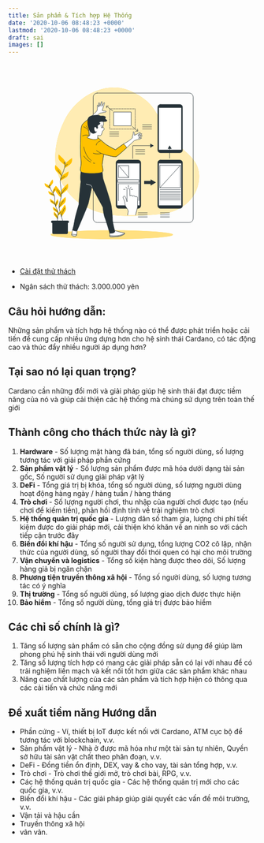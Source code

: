 ```yaml
---
title: Sản phẩm & Tích hợp Hệ Thống
date: '2020-10-06 08:48:23 +0000'
lastmod: '2020-10-06 08:48:23 +0000'
draft: sai
images: []
---
```


<svg xmlns="http://www.w3.org/2000/svg" viewbox="0 0 500 500" width="450px" height="400"><g id="freepik--background-simple--inject-5"><path d="M90.31,265.54s11.67,62.89,70.86,97,132.75,26,192.54,20.93S453.86,338,453,286.3s-48.36-59.67-81.69-113.58S337.27,99.53,280,72,144.72,78.6,111.4,145.83,90.31,265.54,90.31,265.54Z" style="fill:#FFC100"></path><path d="M90.31,265.54s11.67,62.89,70.86,97,132.75,26,192.54,20.93S453.86,338,453,286.3s-48.36-59.67-81.69-113.58S337.27,99.53,280,72,144.72,78.6,111.4,145.83,90.31,265.54,90.31,265.54Z" style="fill:#fff;opacity:0.7000000000000001"></path></g><g id="freepik--Floor--inject-5"><ellipse cx="231.5" cy="435.78" rx="155.18" ry="11.22" style="fill:#FFC100"></ellipse><ellipse cx="231.5" cy="435.78" rx="155.18" ry="11.22" style="fill:#fff;opacity:0.5"></ellipse></g><g id="freepik--Graphics--inject-5"><rect x="184.32" y="76.5" width="253.68" height="328.35" rx="10" style="fill:none;stroke:#263238;stroke-linecap:round;stroke-linejoin:round;stroke-width:1.0229005813598633px"></rect><polyline points="290.83 166.73 290.83 167.75 289.81 167.75" style="fill:none;stroke:#263238;stroke-linecap:round;stroke-linejoin:round;stroke-width:1.0229005813598633px"></polyline><line x1="287.79" y1="167.75" x2="228.3" y2="167.75" style="fill:none;stroke:#263238;stroke-linecap:round;stroke-linejoin:round;stroke-width:1.0229005813598633px;stroke-dasharray:2.016813278198242,2.016813278198242"></line><polyline points="227.29 167.75 226.26 167.75 226.26 166.73" style="fill:none;stroke:#263238;stroke-linecap:round;stroke-linejoin:round;stroke-width:1.0229005813598633px"></polyline><line x1="226.26" y1="164.76" x2="226.26" y2="118.49" style="fill:none;stroke:#263238;stroke-linecap:round;stroke-linejoin:round;stroke-width:1.0229005813598633px;stroke-dasharray:1.9691162109375,1.9691162109375"></line><polyline points="226.26 117.5 226.26 116.48 227.29 116.48" style="fill:none;stroke:#263238;stroke-linecap:round;stroke-linejoin:round;stroke-width:1.0229005813598633px"></polyline><line x1="229.3" y1="116.48" x2="288.8" y2="116.48" style="fill:none;stroke:#263238;stroke-linecap:round;stroke-linejoin:round;stroke-width:1.0229005813598633px;stroke-dasharray:2.016813278198242,2.016813278198242"></line><polyline points="289.81 116.48 290.83 116.48 290.83 117.5" style="fill:none;stroke:#263238;stroke-linecap:round;stroke-linejoin:round;stroke-width:1.0229005813598633px"></polyline><line x1="290.83" y1="119.47" x2="290.83" y2="165.75" style="fill:none;stroke:#263238;stroke-linecap:round;stroke-linejoin:round;stroke-width:1.0229005813598633px;stroke-dasharray:1.9691162109375,1.9691162109375"></line><rect x="236.57" y="124.67" width="43.95" height="34.9" style="fill:#fff;stroke:#263238;stroke-linecap:round;stroke-linejoin:round;stroke-width:1.0229005813598633px"></rect><line x1="233.99" y1="122.08" x2="218.91" y2="110.45" style="fill:none;stroke:#263238;stroke-linecap:round;stroke-linejoin:round;stroke-width:1.0229005813598633px"></line><line x1="283.54" y1="161.29" x2="296.47" y2="172.49" style="fill:none;stroke:#263238;stroke-linecap:round;stroke-linejoin:round;stroke-width:1.0229005813598633px"></line><polyline points="218.31 114.28 217.87 109.33 223.04 109.33" style="fill:none;stroke:#263238;stroke-linecap:round;stroke-linejoin:round;stroke-width:1.0229005813598633px"></polyline><polyline points="296.82 167.81 297.71 173.21 291.42 173.44" style="fill:none;stroke:#263238;stroke-linecap:round;stroke-linejoin:round;stroke-width:1.0229005813598633px"></polyline><rect x="313.61" y="299.36" width="21.34" height="7.7" style="fill:#263238"></rect><polygon points="343.62 303.2 329.94 295.31 329.94 311.1 343.62 303.2" style="fill:#263238"></polygon><rect x="242.21" y="246.25" width="62.94" height="122.84" rx="6.93" style="fill:#263238;stroke:#263238;stroke-linecap:round;stroke-linejoin:round;stroke-width:0.8292358371915817px"></rect><rect x="245.01" y="254.59" width="57.35" height="107.2" style="fill:#fff;stroke:#263238;stroke-linecap:round;stroke-linejoin:round;stroke-width:0.8292358371915817px"></rect><path d="M291.73,386l4.38-17a22.13,22.13,0,0,0,.72-5.61V343a3.12,3.12,0,0,0,.13-.81,3.45,3.45,0,0,0-3.64-3.22,3.84,3.84,0,0,0-2.66,1,3.49,3.49,0,0,0-3.61-2.95,3.74,3.74,0,0,0-3.07,1.5,3.5,3.5,0,0,0-3.6-2.9,3.78,3.78,0,0,0-3.08,1.51c0-2.7,0-15.65-.45-16.71-1.32-3.41-8-1.85-6.81,1.77v29.95c0-2.1-1.56-4.87-2.21-6.91s-1-4-2.24-5.7c-2.06-2.94-5.69-1.32-5.48,1.74.17,2.69,2.12,4.81,3.17,7.25,1.94,4.5.78,9.21,2.61,13.73a81.25,81.25,0,0,0,5.06,8.3,25.69,25.69,0,0,1,2.35,5.54L271.6,386" style="fill:#fff;stroke:#263238;stroke-linecap:round;stroke-linejoin:round;stroke-width:1.0229005813598633px"></path><line x1="273.73" y1="310.1" x2="273.73" y2="315.7" style="fill:none;stroke:#263238;stroke-linecap:round;stroke-linejoin:round;stroke-width:1.0229005813598633px"></line><line x1="280.03" y1="320.94" x2="284.58" y2="320.94" style="fill:none;stroke:#263238;stroke-linecap:round;stroke-linejoin:round;stroke-width:1.0229005813598633px"></line><line x1="261.14" y1="320.94" x2="265.69" y2="320.94" style="fill:none;stroke:#263238;stroke-linecap:round;stroke-linejoin:round;stroke-width:1.0229005813598633px"></line><line x1="267.44" y1="315" x2="269.19" y2="317.79" style="fill:none;stroke:#263238;stroke-linecap:round;stroke-linejoin:round;stroke-width:1.0229005813598633px"></line><line x1="277.93" y1="318.14" x2="280.38" y2="315" style="fill:none;stroke:#263238;stroke-linecap:round;stroke-linejoin:round;stroke-width:1.0229005813598633px"></line><rect x="247.15" y="296.11" width="53.17" height="6.65" style="fill:none;stroke:#263238;stroke-linecap:round;stroke-linejoin:round;stroke-width:1.0229005813598633px"></rect><rect x="248.9" y="260.43" width="25.54" height="30.43" style="fill:none;stroke:#263238;stroke-linecap:round;stroke-linejoin:round;stroke-width:1.0229005813598633px"></rect><line x1="248.9" y1="260.43" x2="274.43" y2="290.86" style="fill:none;stroke:#263238;stroke-linecap:round;stroke-linejoin:round;stroke-width:1.0229005813598633px"></line><polyline points="248.2 349.63 248.2 306.25 299.97 306.25 299.97 349.28" style="fill:none;stroke:#263238;stroke-linecap:round;stroke-linejoin:round;stroke-width:1.0229005813598633px"></polyline><rect x="348.06" y="246.25" width="62.94" height="122.84" rx="6.93" style="fill:#263238;stroke:#263238;stroke-linecap:round;stroke-linejoin:round;stroke-width:0.8292358371915817px"></rect><rect x="350.86" y="254.59" width="57.35" height="107.2" style="fill:#fff;stroke:#263238;stroke-linecap:round;stroke-linejoin:round;stroke-width:0.8292358371915817px"></rect><rect x="353.84" y="259.73" width="51.77" height="56.67" style="fill:none;stroke:#263238;stroke-linecap:round;stroke-linejoin:round;stroke-width:1.0229005813598633px"></rect><line x1="353.84" y1="321.64" x2="405.61" y2="321.64" style="fill:none;stroke:#263238;stroke-linecap:round;stroke-linejoin:round;stroke-width:1.0229005813598633px"></line><line x1="353.84" y1="325.84" x2="405.61" y2="325.84" style="fill:none;stroke:#263238;stroke-linecap:round;stroke-linejoin:round;stroke-width:1.0229005813598633px"></line><line x1="353.84" y1="330.04" x2="405.61" y2="330.04" style="fill:none;stroke:#263238;stroke-linecap:round;stroke-linejoin:round;stroke-width:1.0229005813598633px"></line><line x1="353.84" y1="334.24" x2="405.61" y2="334.24" style="fill:none;stroke:#263238;stroke-linecap:round;stroke-linejoin:round;stroke-width:1.0229005813598633px"></line><line x1="353.84" y1="338.43" x2="405.61" y2="338.43" style="fill:none;stroke:#263238;stroke-linecap:round;stroke-linejoin:round;stroke-width:1.0229005813598633px"></line><line x1="353.84" y1="342.63" x2="405.61" y2="342.63" style="fill:none;stroke:#263238;stroke-linecap:round;stroke-linejoin:round;stroke-width:1.0229005813598633px"></line><line x1="353.84" y1="346.83" x2="405.61" y2="346.83" style="fill:none;stroke:#263238;stroke-linecap:round;stroke-linejoin:round;stroke-width:1.0229005813598633px"></line><line x1="353.84" y1="316.4" x2="405.61" y2="259.73" style="fill:none;stroke:#263238;stroke-linecap:round;stroke-linejoin:round;stroke-width:1.0229005813598633px"></line><rect x="348.06" y="105.24" width="62.94" height="122.84" rx="6.93" style="fill:#263238;stroke:#263238;stroke-linecap:round;stroke-linejoin:round;stroke-width:0.8292358371915817px"></rect><rect x="350.86" y="113.58" width="57.35" height="107.2" style="fill:#fff;stroke:#263238;stroke-linecap:round;stroke-linejoin:round;stroke-width:0.8292358371915817px"></rect><polyline points="284.65 242.59 284.65 209.92 330.62 209.92" style="fill:none;stroke:#263238;stroke-linecap:round;stroke-linejoin:round;stroke-width:1.0229005813598633px"></polyline><polygon points="329.12 215.02 337.95 209.92 329.12 204.82 329.12 215.02" style="fill:#263238"></polygon><line x1="378.37" y1="241.73" x2="378.37" y2="216.65" style="fill:none;stroke:#263238;stroke-linecap:round;stroke-linejoin:round;stroke-width:1.0229005813598633px"></line><polygon points="383.47 218.15 378.37 209.31 373.27 218.15 383.47 218.15" style="fill:#263238"></polygon><line x1="354.67" y1="380.27" x2="377.86" y2="380.27" style="fill:none;stroke:#263238;stroke-linecap:round;stroke-linejoin:round;stroke-width:1.0229005813598633px"></line><line x1="354.67" y1="385.49" x2="377.86" y2="385.49" style="fill:none;stroke:#263238;stroke-linecap:round;stroke-linejoin:round;stroke-width:1.0229005813598633px"></line><line x1="354.67" y1="390.7" x2="377.86" y2="390.7" style="fill:none;stroke:#263238;stroke-linecap:round;stroke-linejoin:round;stroke-width:1.0229005813598633px"></line><line x1="298.44" y1="380.27" x2="321.63" y2="380.27" style="fill:none;stroke:#263238;stroke-linecap:round;stroke-linejoin:round;stroke-width:1.0229005813598633px"></line><line x1="298.44" y1="385.49" x2="321.63" y2="385.49" style="fill:none;stroke:#263238;stroke-linecap:round;stroke-linejoin:round;stroke-width:1.0229005813598633px"></line><line x1="298.44" y1="390.7" x2="321.63" y2="390.7" style="fill:none;stroke:#263238;stroke-linecap:round;stroke-linejoin:round;stroke-width:1.0229005813598633px"></line><line x1="292.06" y1="220.27" x2="315.25" y2="220.27" style="fill:none;stroke:#263238;stroke-linecap:round;stroke-linejoin:round;stroke-width:1.0229005813598633px"></line><line x1="292.06" y1="225.48" x2="315.25" y2="225.48" style="fill:none;stroke:#263238;stroke-linecap:round;stroke-linejoin:round;stroke-width:1.0229005813598633px"></line><line x1="292.06" y1="230.7" x2="315.25" y2="230.7" style="fill:none;stroke:#263238;stroke-linecap:round;stroke-linejoin:round;stroke-width:1.0229005813598633px"></line><line x1="309.45" y1="157.08" x2="332.64" y2="157.08" style="fill:none;stroke:#263238;stroke-linecap:round;stroke-linejoin:round;stroke-width:1.0229005813598633px"></line><line x1="309.45" y1="162.3" x2="332.64" y2="162.3" style="fill:none;stroke:#263238;stroke-linecap:round;stroke-linejoin:round;stroke-width:1.0229005813598633px"></line><line x1="309.45" y1="167.51" x2="332.64" y2="167.51" style="fill:none;stroke:#263238;stroke-linecap:round;stroke-linejoin:round;stroke-width:1.0229005813598633px"></line><line x1="225.97" y1="175.05" x2="249.16" y2="175.05" style="fill:none;stroke:#263238;stroke-linecap:round;stroke-linejoin:round;stroke-width:1.0229005813598633px"></line><line x1="225.97" y1="180.27" x2="249.16" y2="180.27" style="fill:none;stroke:#263238;stroke-linecap:round;stroke-linejoin:round;stroke-width:1.0229005813598633px"></line><line x1="225.97" y1="185.48" x2="249.16" y2="185.48" style="fill:none;stroke:#263238;stroke-linecap:round;stroke-linejoin:round;stroke-width:1.0229005813598633px"></line></g><g id="freepik--Plants--inject-5"><path d="M112.84,252s0-4.32-6.06-10.38-10-9.52-10-9.52-3,10,2.59,16a106.29,106.29,0,0,0,13.42,11.68Z" style="fill:#FFC100"></path><path d="M104.05,279.06s0-4.33-6.06-10.39S88,259.15,88,259.15s-3,10,2.59,16a107.24,107.24,0,0,0,13.42,11.68Z" style="fill:#FFC100"></path><path d="M112.46,259.4s.46-4.3,7.12-9.68,10.9-8.42,10.9-8.42,2,10.22-4.27,15.65a106.2,106.2,0,0,1-14.57,10.2Z" style="fill:#FFC100"></path><path d="M101.84,291.32s.9-4.23,8.1-8.88,11.72-7.23,11.72-7.23.88,10.37-5.89,15.11a106.19,106.19,0,0,1-15.57,8.62Z" style="fill:#FFC100"></path><path d="M103.83,326.12s0-4.33,6.06-10.39,10-9.52,10-9.52,3,10-2.59,16a106.8,106.8,0,0,1-13.42,11.69Z" style="fill:#FFC100"></path><path d="M103.73,334.61s.62-4.28-4.52-11.14-8.5-10.84-8.5-10.84-4.41,9.43.3,16.22a105.34,105.34,0,0,0,11.62,13.47Z" style="fill:#FFC100"></path><path d="M97.76,359.79s0-4.33,6.06-10.39,10-9.52,10-9.52,3,9.95-2.6,16a105.79,105.79,0,0,1-13.41,11.68Z" style="fill:#FFC100"></path><path d="M101.8,382.61S100.71,378.42,105,371s7.22-11.73,7.22-11.73,5.45,8.86,1.55,16.14a106.26,106.26,0,0,1-10,14.7Z" style="fill:#FFC100"></path><path d="M113.39,250.93a124.44,124.44,0,0,1-1.66,13.43c-2.4,12.37-8.38,20.36-10.78,31.53s4.48,25.58,2.64,39.93-7.43,22.34-5.83,31.92,10,35.52,10,35.52" style="fill:none;stroke:#263238;stroke-linecap:round;stroke-linejoin:round;stroke-width:1.03476197817929px"></path><line x1="112.4" y1="262.28" x2="118.93" y2="257.27" style="fill:none;stroke:#263238;stroke-linecap:round;stroke-linejoin:round;stroke-width:1.03476197817929px"></line><line x1="112.7" y1="256.51" x2="109.97" y2="251.65" style="fill:none;stroke:#263238;stroke-linecap:round;stroke-linejoin:round;stroke-width:1.03476197817929px"></line><path d="M101.31,295.38s5.47-4.1,11.09-8.2" style="fill:none;stroke:#263238;stroke-linecap:round;stroke-linejoin:round;stroke-width:1.03476197817929px"></path><path d="M104.05,286.85s-4.56-8.93-9.72-14.85" style="fill:none;stroke:#263238;stroke-linecap:round;stroke-linejoin:round;stroke-width:1.03476197817929px"></path><path d="M104.05,332.28a67.41,67.41,0,0,1,11.69-15.64" style="fill:none;stroke:#263238;stroke-linecap:round;stroke-linejoin:round;stroke-width:1.03476197817929px"></path><path d="M103,338.35a76.86,76.86,0,0,0-5.93-11.24c-3.18-4.7-3.64-5.31-3.64-5.31" style="fill:none;stroke:#263238;stroke-linecap:round;stroke-linejoin:round;stroke-width:1.03476197817929px"></path><path d="M97.76,367.74a73.19,73.19,0,0,1,4.92-10,63.51,63.51,0,0,1,6.38-8.35" style="fill:none;stroke:#263238;stroke-linecap:round;stroke-linejoin:round;stroke-width:1.03476197817929px"></path><path d="M103.78,390.14a18.57,18.57,0,0,1,1.63-9.58c2.28-4.41,4.86-10.17,5.93-12.45" style="fill:none;stroke:#263238;stroke-linecap:round;stroke-linejoin:round;stroke-width:1.03476197817929px"></path><path d="M73.17,309.84s-.47-2.71,2.67-7.17,5.21-7.05,5.21-7.05,3,5.92.11,10.33A67.37,67.37,0,0,1,74,314.73Z" style="fill:#FFC100"></path><path d="M81.61,325.84s-.46-2.72,2.68-7.17,5.2-7.05,5.2-7.05,3,5.91.11,10.32a67.72,67.72,0,0,1-7.14,8.78Z" style="fill:#FFC100"></path><path d="M74.21,314.43s-.76-2.65-5.52-5.31S60.94,305,60.94,305s-.12,6.62,4.38,9.35a67.42,67.42,0,0,0,10.24,4.81Z" style="fill:#FFC100"></path><path d="M84.33,333.29s-1-2.56-6-4.7-8.14-3.25-8.14-3.25.58,6.59,5.34,8.83a68.3,68.3,0,0,0,10.69,3.72Z" style="fill:#FFC100"></path><path d="M86.86,355.32s-.47-2.71-4.93-5.85-7.27-4.89-7.27-4.89-.82,6.57,3.36,9.76a67.83,67.83,0,0,0,9.68,5.87Z" style="fill:#FFC100"></path><path d="M87.84,360.64S87,358,89.47,353.16s4.15-7.72,4.15-7.72,3.79,5.43,1.58,10.21a67.87,67.87,0,0,1-5.83,9.7Z" style="fill:#FFC100"></path><path d="M95.45,382.53s.31-2.74,4.58-6.13,7-5.29,7-5.29,1.2,6.51-2.8,9.93a68,68,0,0,1-9.33,6.41Z" style="fill:#FFC100"></path><path d="M94.32,375.78s-.47-2.72-4.92-5.86S82.12,365,82.12,365s-.82,6.57,3.37,9.76a67.24,67.24,0,0,0,9.68,5.87Z" style="fill:#FFC100"></path><path d="M94.26,390.53s.24-2.75-3.28-6.91-5.8-6.58-5.8-6.58-2.46,6.15.79,10.3a68.22,68.22,0,0,0,7.87,8.13Z" style="fill:#FFC100"></path><path d="M72.7,309.21a81.35,81.35,0,0,0,2.5,8.24c2.85,7.5,7.47,11.86,10.18,18.61s0,16.52,2.68,25.32,7.09,13.2,7.12,19.38-2.4,23.36-2.4,23.36" style="fill:none;stroke:#263238;stroke-linecap:round;stroke-linejoin:round;stroke-width:1.03476197817929px"></path><line x1="74.56" y1="316.22" x2="69.92" y2="313.79" style="fill:none;stroke:#263238;stroke-linecap:round;stroke-linejoin:round;stroke-width:1.03476197817929px"></line><line x1="73.74" y1="312.64" x2="74.93" y2="309.29" style="fill:none;stroke:#263238;stroke-linecap:round;stroke-linejoin:round;stroke-width:1.03476197817929px"></line><path d="M85.1,335.78s-3.87-2-7.84-3.94" style="fill:none;stroke:#263238;stroke-linecap:round;stroke-linejoin:round;stroke-width:1.03476197817929px"></path><path d="M82.46,330.72a55.92,55.92,0,0,1,4.48-10.37" style="fill:none;stroke:#263238;stroke-linecap:round;stroke-linejoin:round;stroke-width:1.03476197817929px"></path><path d="M87.39,359.21a42.86,42.86,0,0,0-9-8.54" style="fill:none;stroke:#263238;stroke-linecap:round;stroke-linejoin:round;stroke-width:1.03476197817929px"></path><path d="M88.72,362.9a48.35,48.35,0,0,1,2.49-7.69c1.49-3.29,1.71-3.73,1.71-3.73" style="fill:none;stroke:#263238;stroke-linecap:round;stroke-linejoin:round;stroke-width:1.03476197817929px"></path><path d="M95,385.45a40.9,40.9,0,0,1,5-5.18,26.37,26.37,0,0,0,3.24-2.81" style="fill:none;stroke:#263238;stroke-linecap:round;stroke-linejoin:round;stroke-width:1.03476197817929px"></path><path d="M95.18,380.76a45.83,45.83,0,0,0-4.16-5.7,40,40,0,0,0-4.91-4.55" style="fill:none;stroke:#263238;stroke-linecap:round;stroke-linejoin:round;stroke-width:1.03476197817929px"></path><path d="M93.84,395.47a11.86,11.86,0,0,0-2.06-5.84c-1.91-2.51-4.16-5.85-5.07-7.16" style="fill:none;stroke:#263238;stroke-linecap:round;stroke-linejoin:round;stroke-width:1.03476197817929px"></path><path d="M80.41,401.13H120a0,0,0,0,1,0,0v29.81a3,3,0,0,1-3,3H83.45a3,3,0,0,1-3-3V401.13A0,0,0,0,1,80.41,401.13Z" style="fill:#263238"></path><path d="M119.69,406.3H80.41a3.1,3.1,0,0,1-3.1-3.11h0a3.1,3.1,0,0,1,3.1-3.1h39.28a3.1,3.1,0,0,1,3.1,3.1h0A3.1,3.1,0,0,1,119.69,406.3Z" style="fill:#263238"></path></g><g id="freepik--Character--inject-5"><path d="M132,424s-2.15,8.28-2.15,10.37-.52,3.49,4,4.36,7.5.35,8.2-1.74,1.22-12.57,1.22-12.57l-11-2.1Z" style="fill:#fff;stroke:#263238;stroke-linecap:round;stroke-linejoin:round;stroke-width:1.03476197817929px"></path><path d="M142,437a8.62,8.62,0,0,0,.3-1.46,74,74,0,0,1-12.52-1c0,2-.39,3.35,4,4.19S141.33,439.09,142,437Z" style="fill:#fff;stroke:#263238;stroke-linecap:round;stroke-linejoin:round;stroke-width:1.03476197817929px"></path><path d="M238.05,424.78s3.49,1.22,8.56,2.79S262,430.89,263,431.06s1,2.27.17,3.15-5.41,3.49-10.82,4.88-23.75,2.62-25.32,1.58c-1.31-.88-.87-9.43-.35-11.35S238.05,424.78,238.05,424.78Z" style="fill:#fff;stroke:#263238;stroke-linecap:round;stroke-linejoin:round;stroke-width:1.03476197817929px"></path><path d="M263.19,434.21a2.61,2.61,0,0,0,.52-2.45c-3.54,2.82-10.61,5.92-17.8,6.64a128.64,128.64,0,0,1-19.6-.1c.13,1.2.36,2.11.74,2.37,1.57,1,19.9-.18,25.32-1.58S262.32,435.08,263.19,434.21Z" style="fill:#fff;stroke:#263238;stroke-linecap:round;stroke-linejoin:round;stroke-width:1.03476197817929px"></path><path d="M153.6,272.57s-3,18.26-.68,28.4c0,0-4.39,40.22-5.07,58.14,0,0-9.46,31.44-10.82,41.24A241.41,241.41,0,0,1,132,424a21.41,21.41,0,0,0,6.76,2.37c4.74,1,5.41-2.71,5.41-2.71s26-59.83,28.06-68.62S181,314.83,181,314.83L209,366.21s1.36,17.58,5.41,27.72,11.83,38.19,11.83,38.19a28,28,0,0,0,9.13-1c4.06-1.35,4.06-3.38,4.06-3.38s-6.09-22.65-6.09-30.08-2.36-32.79-4.05-39.89-13.19-44.28-14.88-48.34-5.41-16.9-5.41-16.9l-2.36-19.95S177.6,280.69,153.6,272.57Z" style="fill:#263238;stroke:#263238;stroke-linecap:round;stroke-linejoin:round;stroke-width:1.03476197817929px"></path><path d="M175.05,186.42s-1.56-3.37-1.56-5.44-1-11.91-1-11.91,15-27.17,19.15-32.35a63.53,63.53,0,0,1,9.06-9.06s10.1-2.07,12.17-2.07,4.4-1,4.4-2.33-3.37-1-5.44-1-4.66-1.81-4.66-1.81,3.37-9.65,4.4-13.46c.55-2,2.33-6.21,1-6.21s-1.55,1-2.33,2.59-4.14,6.73-4.14,6.73l.77-11.39s-1-1.55-1.81.26a77.91,77.91,0,0,0-2.59,8.54,6.25,6.25,0,0,1-1.29,2.46l-1-8.49s-1.76-1.87-2.07,1.37c-.17,1.8,0,7.77,0,8.8s-1-1.47-1-1.47-.61-2.81-1.29-3.19-1.29.52-1,2.59-.26,10.61-.26,10.61-1.55,2.07-3.88,4.92-21,19.67-28,25.11-7.76,9.84-8.8,15.27-2.07,37-2.07,48.41,1,29.5,1.81,35.46S153,263,152,267.18s0,7.76,2.85,9.83,15,3.37,25.1,3.37,20.45-1,23.56-2.07S209,277,209,272.87s-2.07-12.42-2.07-14.75,4.15-26.4,4.15-26.4,26.4,8,31.32,6.21,46.07-40.64,46.07-40.64,6.47-2.59,9.84-3.11,8.54-2.84,8.8-3.62-.52-.52-2.59-.52a24.4,24.4,0,0,0-5.44,1s7.07-4.48,8.29-4.92c.84-.31,2.29-2.22.26-1.81-2.55.51-8.8,2.33-8.8,2.33l8.28-5.18s1.29-2.07-.26-2.07-9.32,4.66-9.32,4.66l6-5.62c1.17-1.08.19-2.61-1.19-1.81l-7,4a27.1,27.1,0,0,1-5.4,2.41l-1.29.78a34.22,34.22,0,0,0,.52-4.14c0-1.3-.78-4.66-2.59-4.92s-.26,2.33-.26,3.62-2.59,8-2.59,9.06v3.11s-8.8,7.76-16.82,11.91-26.15,17.86-26.15,17.86-20.7-10.62-25.36-14.5-9.84-8.54-15-12.68a64.24,64.24,0,0,0-8.54-6Z" style="fill:#fff;stroke:#263238;stroke-linecap:round;stroke-linejoin:round;stroke-width:1.03476197817929px"></path><path d="M261.55,205.65c-8.79,5.62-20.76,14.68-20.76,14.68s-20.7-10.62-25.36-14.5-9.84-8.54-15-12.68a64.24,64.24,0,0,0-8.54-6l-16.82-.77s-1.56-3.37-1.56-5.44-1-11.91-1-11.91,7.75-14,13.65-23.85l-.47-.48c-2.9-2.89-6.91-4.45-10.41-5.3-4.88,4.33-9.73,8.5-12.61,10.74-7,5.43-7.76,9.84-8.8,15.27s-2.07,37-2.07,48.41,1,29.5,1.81,35.46S153,263,152,267.18s0,7.76,2.85,9.83,15,3.37,25.1,3.37,20.45-1,23.56-2.07S209,277,209,272.87s-2.07-12.42-2.07-14.75,4.15-26.4,4.15-26.4,26.4,8,31.32,6.21c2.62-1,15.6-12.5,27.11-23A35.38,35.38,0,0,0,261.55,205.65Z" style="fill:#FFC100;stroke:#263238;stroke-linecap:round;stroke-linejoin:round;stroke-width:1.03476197817929px"></path><path d="M203,197.76S192.58,200.6,192,208.49" style="fill:none;stroke:#263238;stroke-linecap:round;stroke-linejoin:round;stroke-width:1.03476197817929px"></path><path d="M211,231.72s-12.14-3.34-18.45-9.66" style="fill:none;stroke:#263238;stroke-linecap:round;stroke-linejoin:round;stroke-width:1.03476197817929px"></path><path d="M204.26,230s-10.42,2.84-19.89-.94" style="fill:none;stroke:#263238;stroke-linecap:round;stroke-linejoin:round;stroke-width:1.03476197817929px"></path><path d="M160.3,213.23s3.29,23,19.15,34.46" style="fill:none;stroke:#263238;stroke-linecap:round;stroke-linejoin:round;stroke-width:1.03476197817929px"></path><path d="M184.45,254c1.21.33,2.46.62,3.75.85" style="fill:none;stroke:#263238;stroke-linecap:round;stroke-linejoin:round;stroke-width:1.03476197817929px"></path><path d="M160.3,236.2a44.5,44.5,0,0,0,17.75,15.36" style="fill:none;stroke:#263238;stroke-linecap:round;stroke-linejoin:round;stroke-width:1.03476197817929px"></path><path d="M157.23,185.14s10.1-5,16.1-.32" style="fill:none;stroke:#263238;stroke-linecap:round;stroke-linejoin:round;stroke-width:1.03476197817929px"></path><path d="M160.07,162.1s9.16,3.16,11.68,9.47" style="fill:none;stroke:#263238;stroke-linecap:round;stroke-linejoin:round;stroke-width:1.03476197817929px"></path><path d="M166.07,159.89a12.9,12.9,0,0,1,4.42,6.94" style="fill:none;stroke:#263238;stroke-linecap:round;stroke-linejoin:round;stroke-width:1.03476197817929px"></path><path d="M209.21,145s1.56,8.8,1.56,11.13-2.59,3.11-1.56,6.21,3.37,3.37,2.85,6-3.88,4.14-3.88,4.14-1.81,7.25-3.63,10.35-8.54.78-8.54.78l-.52,8.28s-2.33,3.37-10.87,2.33a47.39,47.39,0,0,1-14.23-3.88l-1.3-1.81s6.73-3.37,7-5.7,0-7.76,0-15.53-2.33-22.78,10.35-26.66S209.21,145,209.21,145Z" style="fill:#fff;stroke:#263238;stroke-linecap:round;stroke-linejoin:round;stroke-width:1.03476197817929px"></path><path d="M193.4,166.25s-2.92-6.7-6.19-2.87c-2.12,2.49.52,9.84,1.81,10.87s4.14.52,4.14.52-4.14,4.14-8.54,4.14-8.28-4.14-11.13-11.39-4.92-19.67-1.81-27.18,19.16-7.76,22.78-7.76,9.06,2.07,9.06,2.07,11.65-1,11.91,2.85-1.56,4.14-1.56,4.14,8.29,4.4,4.4,6.21-9.83.78-13.72.78a5.55,5.55,0,0,0-5.17,2.84s3.62,2.33,2.33,3.37-6,3.1-6.47,4.92,1.81,4.66.25,6S193.4,166.25,193.4,166.25Z" style="fill:#263238;stroke:#263238;stroke-linecap:round;stroke-linejoin:round;stroke-width:1.03476197817929px"></path><path d="M207.8,163.12c0,1.32-.55,2.39-1.22,2.39s-1.21-1.07-1.21-2.39.55-2.39,1.21-2.39S207.8,161.8,207.8,163.12Z" style="fill:#263238"></path><path d="M203.56,160.07s1.67-3.9,4.32-1.81" style="fill:none;stroke:#263238;stroke-linecap:round;stroke-linejoin:round;stroke-width:1.03476197817929px"></path><polyline points="180.98 314.83 178.61 310.43 166.78 307.39" style="fill:none;stroke:#fff;stroke-linecap:round;stroke-linejoin:round;stroke-width:1.03476197817929px"></polyline></g></svg>

- [Cài đặt thử thách](https://cardano.ideascale.com/c/idea/414299?utm_source=Project+Catalyst&utm_campaign=77e1338ae1-EMAIL_CAMPAIGN_2020_09_01_09_39_COPY_01&utm_medium=email&utm_term=0_2451b43b07-77e1338ae1-77927517)

- Ngân sách thử thách: 3.000.000 yên

## Câu hỏi hướng dẫn:

Những sản phẩm và tích hợp hệ thống nào có thể được phát triển hoặc cải tiến để cung cấp nhiều ứng dựng hơn cho hệ sinh thái Cardano, có tác động cao và thúc đẩy nhiều người áp dụng hơn?

## Tại sao nó lại quan trọng?

Cardano cần những đổi mới và giải pháp giúp hệ sinh thái đạt được tiềm năng của nó và giúp cải thiện các hệ thống mà chúng sử dụng trên toàn thế giới

## Thành công cho thách thức này là gì?

1. **Hardware** - Số lượng mặt hàng đã bán, tổng số người dùng, số lượng tương tác với giải pháp phần cứng
2. **Sản phẩm vật lý** - Số lượng sản phẩm được mã hóa dưới dạng tài sản gốc, Số người sử dụng giải pháp vật lý
3. **DeFi** - Tổng giá trị bị khóa, tổng số người dùng, số lượng người dùng hoạt động hàng ngày / hàng tuần / hàng tháng
4. **Trò chơi** - Số lượng người chơi, thu nhập của người chơi được tạo (nếu chơi để kiếm tiền), phản hồi định tính về trải nghiệm trò chơi
5. **Hệ thống quản trị quốc gia** - Lượng dân số tham gia, lượng chi phí tiết kiệm được do giải pháp mới, cải thiện khó khăn về an ninh so với cách tiếp cận trước đây
6. **Biến đổi khí hậu** - Tổng số người sử dụng, tổng lượng CO2 cô lập, nhận thức của người dùng, số người thay đổi thói quen có hại cho môi trường
7. **Vận chuyển và logistics** - Tổng số kiện hàng được theo dõi, Số lượng hàng giả bị ngăn chặn
8. **Phương tiện truyền thông xã hội** - Tổng số người dùng, số lượng tương tác có ý nghĩa
9. **Thị trường** - Tổng số người dùng, số lượng giao dịch được thực hiện
10. **Bảo hiểm** - Tổng số người dùng, tổng giá trị được bảo hiểm

## Các chỉ số chính là gì?

1. Tăng số lượng sản phẩm có sẵn cho cộng đồng sử dụng để giúp làm phong phú hệ sinh thái với người dùng mới
2. Tăng số lượng tích hợp có mang các giải pháp sẵn có lại với nhau để có trải nghiệm liền mạch và kết nối tốt hơn giữa các sản phẩm khác nhau
3. Nâng cao chất lượng của các sản phẩm và tích hợp hiện có thông qua các cải tiến và chức năng mới

## Đề xuất tiềm năng Hướng dẫn

- Phần cứng - Ví, thiết bị IoT được kết nối với Cardano, ATM cục bộ để tương tác với blockchain, v.v.
- Sản phẩm vật lý - Nhà ở được mã hóa như một tài sản tự nhiên, Quyền sở hữu tài sản vật chất theo phân đoạn, v.v.
- DeFi - Đồng tiền ổn định, DEX, vay &amp; cho vay, tài sản tổng hợp, v.v.
- Trò chơi - Trò chơi thế giới mở, trò chơi bài, RPG, v.v.
- Các hệ thống quản trị quốc gia - Các hệ thống quản trị mới cho các quốc gia, v.v.
- Biến đổi khí hậu - Các giải pháp giúp giải quyết các vấn đề môi trường, v.v.
- Vận tải và hậu cần
- Truyền thông xã hội
- vân vân.
